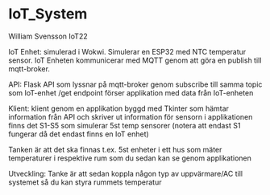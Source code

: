 # IoT_System
William Svensson IoT22

IoT Enhet: simulerad i Wokwi. Simulerar en ESP32 med NTC temperatur sensor. 
IoT Enheten kommunicerar med MQTT genom att göra en publish till mqtt-broker.

API: Flask API som lyssnar på mqtt-broker genom subscribe till samma topic som IoT-enhet
/get endpoint förser applikation med data från IoT-enheten

Klient: klient genom en applikation byggd med Tkinter som hämtar information från API och skriver ut information för sensorn
i applikationen finns det S1-S5 som simulerar 5st temp sensorer (notera att endast S1 fungerar då det endast finns en IoT enhet)

Tanken är att det ska finnas t.ex. 5st enheter i ett hus som mäter temperaturer i respektive rum som du sedan kan se genom applikationen

Utveckling: Tanke är att sedan koppla någon typ av uppvärmare/AC till systemet så du kan styra rummets temperatur
